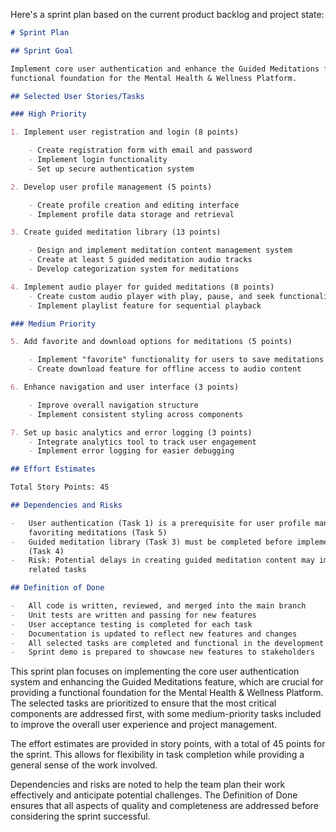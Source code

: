 Here's a sprint plan based on the current product backlog and project state:

```markdown
# Sprint Plan

## Sprint Goal

Implement core user authentication and enhance the Guided Meditations feature to provide a
functional foundation for the Mental Health & Wellness Platform.

## Selected User Stories/Tasks

### High Priority

1. Implement user registration and login (8 points)

    - Create registration form with email and password
    - Implement login functionality
    - Set up secure authentication system

2. Develop user profile management (5 points)

    - Create profile creation and editing interface
    - Implement profile data storage and retrieval

3. Create guided meditation library (13 points)

    - Design and implement meditation content management system
    - Create at least 5 guided meditation audio tracks
    - Develop categorization system for meditations

4. Implement audio player for guided meditations (8 points)
    - Create custom audio player with play, pause, and seek functionality
    - Implement playlist feature for sequential playback

### Medium Priority

5. Add favorite and download options for meditations (5 points)

    - Implement "favorite" functionality for users to save meditations
    - Create download feature for offline access to audio content

6. Enhance navigation and user interface (3 points)

    - Improve overall navigation structure
    - Implement consistent styling across components

7. Set up basic analytics and error logging (3 points)
    - Integrate analytics tool to track user engagement
    - Implement error logging for easier debugging

## Effort Estimates

Total Story Points: 45

## Dependencies and Risks

-   User authentication (Task 1) is a prerequisite for user profile management (Task 2) and
    favoriting meditations (Task 5)
-   Guided meditation library (Task 3) must be completed before implementing the audio player
    (Task 4)
-   Risk: Potential delays in creating guided meditation content may impact the completion of
    related tasks

## Definition of Done

-   All code is written, reviewed, and merged into the main branch
-   Unit tests are written and passing for new features
-   User acceptance testing is completed for each task
-   Documentation is updated to reflect new features and changes
-   All selected tasks are completed and functional in the development environment
-   Sprint demo is prepared to showcase new features to stakeholders
```

This sprint plan focuses on implementing the core user authentication system and enhancing the
Guided Meditations feature, which are crucial for providing a functional foundation for the Mental
Health & Wellness Platform. The selected tasks are prioritized to ensure that the most critical
components are addressed first, with some medium-priority tasks included to improve the overall user
experience and project management.

The effort estimates are provided in story points, with a total of 45 points for the sprint. This
allows for flexibility in task completion while providing a general sense of the work involved.

Dependencies and risks are noted to help the team plan their work effectively and anticipate
potential challenges. The Definition of Done ensures that all aspects of quality and completeness
are addressed before considering the sprint successful.
